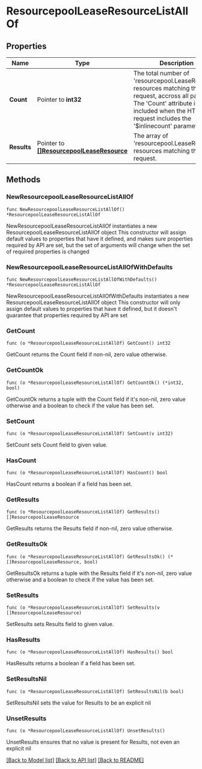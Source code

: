 # ResourcepoolLeaseResourceListAllOf

## Properties

Name | Type | Description | Notes
------------ | ------------- | ------------- | -------------
**Count** | Pointer to **int32** | The total number of &#39;resourcepool.LeaseResource&#39; resources matching the request, accross all pages. The &#39;Count&#39; attribute is included when the HTTP GET request includes the &#39;$inlinecount&#39; parameter. | [optional] 
**Results** | Pointer to [**[]ResourcepoolLeaseResource**](ResourcepoolLeaseResource.md) | The array of &#39;resourcepool.LeaseResource&#39; resources matching the request. | [optional] 

## Methods

### NewResourcepoolLeaseResourceListAllOf

`func NewResourcepoolLeaseResourceListAllOf() *ResourcepoolLeaseResourceListAllOf`

NewResourcepoolLeaseResourceListAllOf instantiates a new ResourcepoolLeaseResourceListAllOf object
This constructor will assign default values to properties that have it defined,
and makes sure properties required by API are set, but the set of arguments
will change when the set of required properties is changed

### NewResourcepoolLeaseResourceListAllOfWithDefaults

`func NewResourcepoolLeaseResourceListAllOfWithDefaults() *ResourcepoolLeaseResourceListAllOf`

NewResourcepoolLeaseResourceListAllOfWithDefaults instantiates a new ResourcepoolLeaseResourceListAllOf object
This constructor will only assign default values to properties that have it defined,
but it doesn't guarantee that properties required by API are set

### GetCount

`func (o *ResourcepoolLeaseResourceListAllOf) GetCount() int32`

GetCount returns the Count field if non-nil, zero value otherwise.

### GetCountOk

`func (o *ResourcepoolLeaseResourceListAllOf) GetCountOk() (*int32, bool)`

GetCountOk returns a tuple with the Count field if it's non-nil, zero value otherwise
and a boolean to check if the value has been set.

### SetCount

`func (o *ResourcepoolLeaseResourceListAllOf) SetCount(v int32)`

SetCount sets Count field to given value.

### HasCount

`func (o *ResourcepoolLeaseResourceListAllOf) HasCount() bool`

HasCount returns a boolean if a field has been set.

### GetResults

`func (o *ResourcepoolLeaseResourceListAllOf) GetResults() []ResourcepoolLeaseResource`

GetResults returns the Results field if non-nil, zero value otherwise.

### GetResultsOk

`func (o *ResourcepoolLeaseResourceListAllOf) GetResultsOk() (*[]ResourcepoolLeaseResource, bool)`

GetResultsOk returns a tuple with the Results field if it's non-nil, zero value otherwise
and a boolean to check if the value has been set.

### SetResults

`func (o *ResourcepoolLeaseResourceListAllOf) SetResults(v []ResourcepoolLeaseResource)`

SetResults sets Results field to given value.

### HasResults

`func (o *ResourcepoolLeaseResourceListAllOf) HasResults() bool`

HasResults returns a boolean if a field has been set.

### SetResultsNil

`func (o *ResourcepoolLeaseResourceListAllOf) SetResultsNil(b bool)`

 SetResultsNil sets the value for Results to be an explicit nil

### UnsetResults
`func (o *ResourcepoolLeaseResourceListAllOf) UnsetResults()`

UnsetResults ensures that no value is present for Results, not even an explicit nil

[[Back to Model list]](../README.md#documentation-for-models) [[Back to API list]](../README.md#documentation-for-api-endpoints) [[Back to README]](../README.md)


